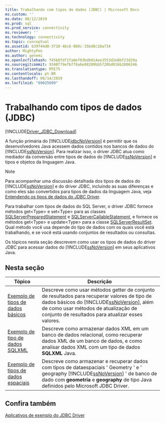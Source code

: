 ```yaml
---
title: Trabalhando com tipos de dados (JDBC) | Microsoft Docs
ms.custom: ''
ms.date: 08/12/2019
ms.prod: sql
ms.prod_service: connectivity
ms.reviewer: ''
ms.technology: connectivity
ms.topic: conceptual
ms.assetid: b39f44d0-3710-4bc6-880c-35bd8c10a734
author: MightyPen
ms.author: genemi
ms.openlocfilehash: f45b8fdf1fa0ef03bdb014ee3553d2e8bf23d29a
ms.sourcegitcommit: 9348f79efbff8a6e88209bb5720bd016b2806346
ms.translationtype: MTE75
ms.contentlocale: pt-BR
ms.lasthandoff: 08/14/2019
ms.locfileid: "69025699"
---
```

# <a name="working-with-data-types-jdbc"></a>Trabalhando com tipos de dados (JDBC)

[!INCLUDE[Driver_JDBC_Download](../../includes/driver_jdbc_download.md)]

A função primária do [!INCLUDE[jdbcNoVersion](../../includes/jdbcnoversion_md.md)] é permitir que os desenvolvedores Java acessem dados contidos nos bancos de dados do [!INCLUDE[ssNoVersion](../../includes/ssnoversion-md.md)]. Para realizar isso, o driver JDBC atua como mediador da conversão entre tipos de dados do [!INCLUDE[ssNoVersion](../../includes/ssnoversion-md.md)] e tipos e objetos da linguagem Java.  
  
> [!NOTE]  
> Para acompanhar uma discussão detalhada dos tipos de dados do [!INCLUDE[ssNoVersion](../../includes/ssnoversion-md.md)] e do driver JDBC, incluindo as suas diferenças e como eles são convertidos para tipos de dados da linguagem Java, veja [Entendendo os tipos de dados do JDBC Driver](../../connect/jdbc/understanding-the-jdbc-driver-data-types.md).  
  
Para trabalhar com tipos de dados do SQL Server, o driver JDBC fornece métodos get\<Type> e set\<Type> para as classes [SQLServerPreparedStatement](../../connect/jdbc/reference/sqlserverpreparedstatement-class.md) e [SQLServerCallableStatement](../../connect/jdbc/reference/sqlservercallablestatement-class.md), e fornece os métodos get\<Type> e update\<Type> para a classe [SQLServerResultSet](../../connect/jdbc/reference/sqlserverresultset-class.md). Qual método você usa depende do tipo de dados com os quais você está trabalhando, e se você está usando conjuntos de resultados ou consultas.  
  
Os tópicos nesta seção descrevem como usar os tipos de dados do driver JDBC para acessar dados do [!INCLUDE[ssNoVersion](../../includes/ssnoversion-md.md)] em seus aplicativos Java.  
  
## <a name="in-this-section"></a>Nesta seção  
  
|Tópico|Descrição|  
|-----------|-----------------|  
|[Exemplo de tipos de dados básicos](../../connect/jdbc/basic-data-types-sample.md)|Descreve como usar métodos getter de conjunto de resultados para recuperar valores de tipo de dados básicos do [!INCLUDE[ssNoVersion](../../includes/ssnoversion-md.md)], além de como usar métodos de atualização de conjunto de resultados para atualizar esses valores.|  
|[Exemplo de tipo de dados SQLXML](../../connect/jdbc/sqlxml-data-type-sample.md)|Descreve como armazenar dados XML em um banco de dados relacional, como recuperar dados XML de um banco de dados, e como analisar dados XML com um tipo de dados **SQLXML** Java.|  
|[Exemplo de tipos de dados espaciais](../../connect/jdbc/spatial-data-types-sample.md)|Descreve como armazenar e recuperar dados com tipos de dataespaciais ' Geometry ' e ' geography [!INCLUDE[ssNoVersion](../../includes/ssnoversion-md.md)] ' de banco de dado com **geometria** e **geography** de tipo Java definidos pelo Microsoft JDBC Driver.|

## <a name="see-also"></a>Confira também

[Aplicativos de exemplo do JDBC Driver](../../connect/jdbc/sample-jdbc-driver-applications.md)  
